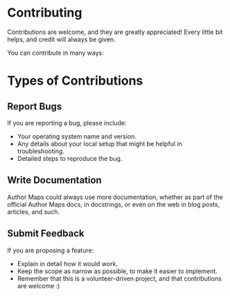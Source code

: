 # Contributing

Contributions are welcome, and they are greatly appreciated! Every little bit
helps, and credit will always be given.

You can contribute in many ways:

# Types of Contributions

## Report Bugs
If you are reporting a bug, please include:

* Your operating system name and version.
* Any details about your local setup that might be helpful in troubleshooting.
* Detailed steps to reproduce the bug.

## Write Documentation
Author Maps could always use more documentation, whether as part of the
official Author Maps docs, in docstrings, or even on the web in blog posts,
articles, and such.

## Submit Feedback
If you are proposing a feature:  

* Explain in detail how it would work.
* Keep the scope as narrow as possible, to make it easier to implement.
* Remember that this is a volunteer-driven project, and that contributions are welcome :)
